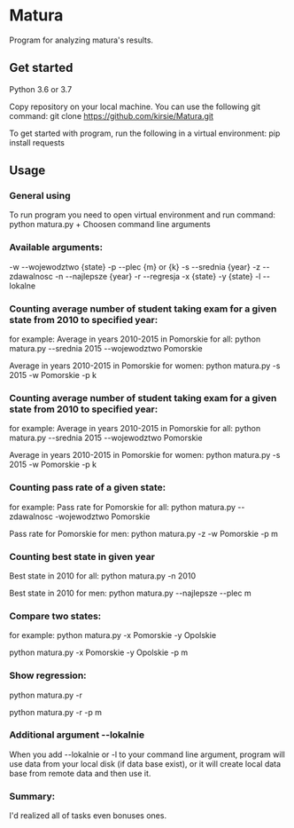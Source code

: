 # Matura
Program for analyzing matura's results.  

## Get started
Python 3.6 or 3.7

Copy repository on your local machine. You can use the following git command:
git clone https://github.com/kirsie/Matura.git

To get started with program, run the following in a virtual environment:
pip install requests

## Usage
### General using 
To run program you need to open virtual environment and run command:
python matura.py + Choosen command line arguments

### Available arguments:
-w --wojewodztwo {state}
-p --plec {m} or {k}
-s --srednia {year}
-z --zdawalnosc
-n --najlepsze {year}
-r --regresja
-x {state}
-y {state}
-l --lokalne

### Counting average number of student taking exam for a given state from 2010 to specified year:
for example:
Average in years 2010-2015 in Pomorskie for all:
python matura.py --srednia 2015 --wojewodztwo Pomorskie

Average in years 2010-2015 in Pomorskie for women:
python matura.py -s 2015 -w Pomorskie -p k

### Counting average number of student taking exam for a given state from 2010 to specified year:
for example:
Average in years 2010-2015 in Pomorskie for all:
python matura.py --srednia 2015 --wojewodztwo Pomorskie

Average in years 2010-2015 in Pomorskie for women:
python matura.py -s 2015 -w Pomorskie -p k

### Counting pass rate of a given state:
for example:
Pass rate for Pomorskie for all:
python matura.py --zdawalnosc -wojewodztwo Pomorskie

Pass rate for Pomorskie for men:
python matura.py -z -w Pomorskie -p m

### Counting best state in given year
Best state in 2010 for all:
python matura.py -n 2010

Best state in 2010 for men:
python matura.py --najlepsze --plec m

### Compare two states:
for example:
python matura.py -x Pomorskie -y Opolskie

python matura.py -x Pomorskie -y Opolskie -p m

### Show regression:
python matura.py -r 

python matura.py -r -p m

### Additional argument --lokalnie
When you add --lokalnie or -l to your command line argument, program will use data from your local disk (if data base exist), or
it will create local data base from remote data and then use it.

### Summary:
I'd realized all of tasks even bonuses ones.

